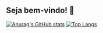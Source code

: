 ## Seja bem-vindo! 👋
[![Anurag's GitHub stats](https://github-readme-stats.vercel.app/api?username=sboechat&show_icons=true&theme=radical)](https://github.com/sboechat) [![Top Langs](https://github-readme-stats.vercel.app/api/top-langs/?username=sboechat&layout=compact)](https://github.com/anuraghazra/github-readme-stats)


<!--
**sboechat/sboechat** is a ✨ _special_ ✨ repository because its `README.md` (this file) appears on your GitHub profile.

Here are some ideas to get you started:

- 🔭 I’m currently working on ...
- 🌱 I’m currently learning ...
- 👯 I’m looking to collaborate on ...
- 🤔 I’m looking for help with ...
- 💬 Ask me about ...
- 📫 How to reach me: ...
- 😄 Pronouns: ...
- ⚡ Fun fact: ...
-->
